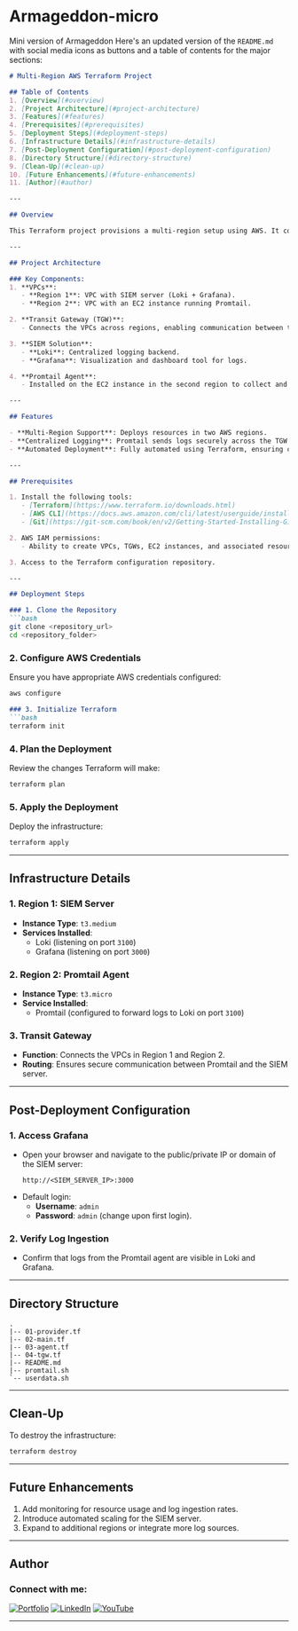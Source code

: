 # Armageddon-micro
Mini version of Armageddon 
Here's an updated version of the `README.md` with social media icons as buttons and a table of contents for the major sections:

```markdown
# Multi-Region AWS Terraform Project

## Table of Contents
1. [Overview](#overview)
2. [Project Architecture](#project-architecture)
3. [Features](#features)
4. [Prerequisites](#prerequisites)
5. [Deployment Steps](#deployment-steps)
6. [Infrastructure Details](#infrastructure-details)
7. [Post-Deployment Configuration](#post-deployment-configuration)
8. [Directory Structure](#directory-structure)
9. [Clean-Up](#clean-up)
10. [Future Enhancements](#future-enhancements)
11. [Author](#author)

---

## Overview

This Terraform project provisions a multi-region setup using AWS. It consists of two Virtual Private Clouds (VPCs) in different regions connected via a Transit Gateway (TGW). The infrastructure supports a SIEM solution with Loki and Grafana installed on a server in one region, while Promtail runs on an EC2 instance in the other region, forwarding logs to the SIEM server.

---

## Project Architecture

### Key Components:
1. **VPCs**:
   - **Region 1**: VPC with SIEM server (Loki + Grafana).
   - **Region 2**: VPC with an EC2 instance running Promtail.

2. **Transit Gateway (TGW)**:
   - Connects the VPCs across regions, enabling communication between the Promtail agent and the SIEM server.

3. **SIEM Solution**:
   - **Loki**: Centralized logging backend.
   - **Grafana**: Visualization and dashboard tool for logs.

4. **Promtail Agent**:
   - Installed on the EC2 instance in the second region to collect and forward logs to Loki.

---

## Features

- **Multi-Region Support**: Deploys resources in two AWS regions.
- **Centralized Logging**: Promtail sends logs securely across the TGW to the SIEM server.
- **Automated Deployment**: Fully automated using Terraform, ensuring consistency and reproducibility.

---

## Prerequisites

1. Install the following tools:
   - [Terraform](https://www.terraform.io/downloads.html)
   - [AWS CLI](https://docs.aws.amazon.com/cli/latest/userguide/install-cliv2.html)
   - [Git](https://git-scm.com/book/en/v2/Getting-Started-Installing-Git)

2. AWS IAM permissions:
   - Ability to create VPCs, TGWs, EC2 instances, and associated resources.

3. Access to the Terraform configuration repository.

---

## Deployment Steps

### 1. Clone the Repository
```bash
git clone <repository_url>
cd <repository_folder>
```

### 2. Configure AWS Credentials
Ensure you have appropriate AWS credentials configured:
```bash
aws configure
```



```markdown
### 3. Initialize Terraform
```bash
terraform init
```

### 4. Plan the Deployment
Review the changes Terraform will make:
```bash
terraform plan
```

### 5. Apply the Deployment
Deploy the infrastructure:
```bash
terraform apply
```

---

## Infrastructure Details

### 1. **Region 1: SIEM Server**
- **Instance Type**: `t3.medium`
- **Services Installed**:
  - Loki (listening on port `3100`)
  - Grafana (listening on port `3000`)

### 2. **Region 2: Promtail Agent**
- **Instance Type**: `t3.micro`
- **Service Installed**:
  - Promtail (configured to forward logs to Loki on port `3100`)

### 3. **Transit Gateway**
- **Function**: Connects the VPCs in Region 1 and Region 2.
- **Routing**: Ensures secure communication between Promtail and the SIEM server.

---

## Post-Deployment Configuration

### 1. Access Grafana
- Open your browser and navigate to the public/private IP or domain of the SIEM server:
  ```
  http://<SIEM_SERVER_IP>:3000
  ```
- Default login:
  - **Username**: `admin`
  - **Password**: `admin` (change upon first login).

### 2. Verify Log Ingestion
- Confirm that logs from the Promtail agent are visible in Loki and Grafana.

---

## Directory Structure

```plaintext
.
|-- 01-provider.tf
|-- 02-main.tf
|-- 03-agent.tf
|-- 04-tgw.tf
|-- README.md
|-- promtail.sh
`-- userdata.sh

```

---

## Clean-Up

To destroy the infrastructure:
```bash
terraform destroy
```

---

## Future Enhancements

1. Add monitoring for resource usage and log ingestion rates.
2. Introduce automated scaling for the SIEM server.
3. Expand to additional regions or integrate more log sources.

---

## Author

### Connect with me:

[![Portfolio](https://img.shields.io/badge/Portfolio-derrick--weil.com-blue?style=flat-square&logo=internet-explorer)](https://derrick-weil.com)
[![LinkedIn](https://img.shields.io/badge/LinkedIn-derrick--weil-blue?style=flat-square&logo=linkedin)](https://linkedin.com/in/derrick-weil)
[![YouTube](https://img.shields.io/badge/YouTube-AWS%20Tutorials-red?style=flat-square&logo=youtube)](https://www.youtube.com/channel/<channel_id>)

---
